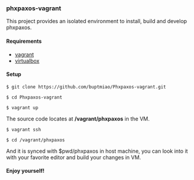 ### phxpaxos-vagrant

This project provides an isolated environment to install, build and develop phxpaxos.

#### Requirements

* [vagrant](https://releases.hashicorp.com/vagrant/1.9.0/)
* [virtualbox](http://download.virtualbox.org/virtualbox/5.1.10/)

#### Setup

```
$ git clone https://github.com/buptmiao/Phxpaxos-vagrant.git

$ cd Phxpaxos-vagrant

$ vagrant up
```

The source code locates at **/vagrant/phxpaxos** in the VM.
```
$ vagrant ssh

$ cd /vagrant/phxpaxos
```
And it is synced with $pwd/phxpaxos in host machine, you can look into it with your favorite editor and build your changes in VM.

#### Enjoy yourself!
